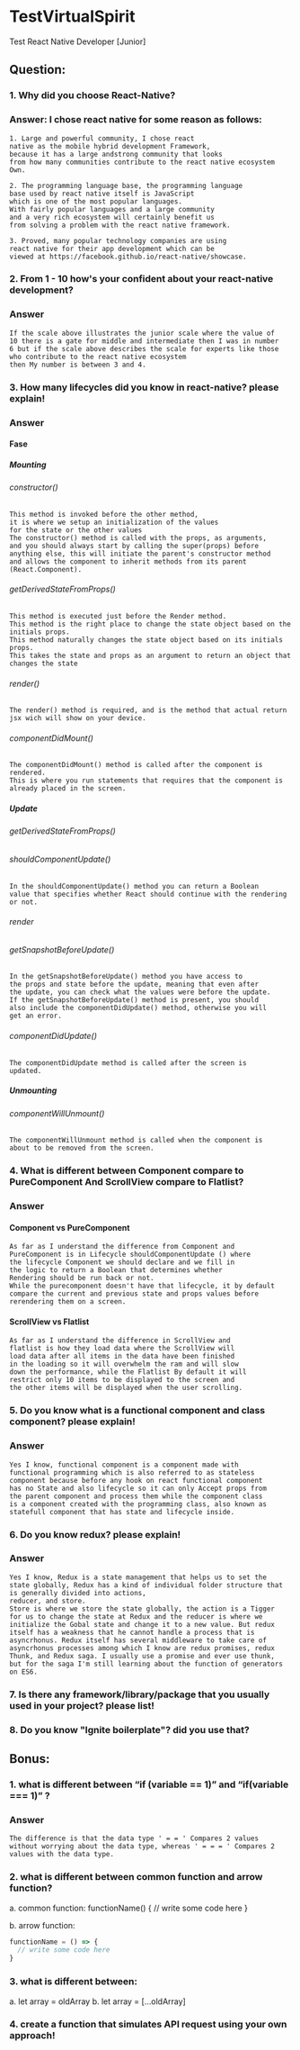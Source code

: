 # TestVirtualSpirit
Test React Native Developer [Junior]

## Question:
### 1. Why did you choose React-Native?

### Answer: I chose react native for some reason as follows:
    1. Large and powerful community, I chose react 
    native as the mobile hybrid development Framework, 
    because it has a large andstrong community that looks
    from how many communities contribute to the react native ecosystem Own.

    2. The programming language base, the programming language 
    base used by react native itself is JavaScript
    which is one of the most popular languages. 
    With fairly popular languages and a large community 
    and a very rich ecosystem will certainly benefit us 
    from solving a problem with the react native framework. 

    3. Proved, many popular technology companies are using 
    react native for their app development which can be 
    viewed at https://facebook.github.io/react-native/showcase.

    
### 2. From 1 - 10 how's your confident about your react-native development?
### Answer
    If the scale above illustrates the junior scale where the value of
    10 there is a gate for middle and intermediate then I was in number 
    6 but if the scale above describes the scale for experts like those 
    who contribute to the react native ecosystem
    then My number is between 3 and 4.

### 3. How many lifecycles did you know in react-native? please explain!
### Answer
#### Fase
##### Mounting
###### constructor()
    This method is invoked before the other method,
    it is where we setup an initialization of the values
    for the state or the other values
    The constructor() method is called with the props, as arguments,
    and you should always start by calling the super(props) before
    anything else, this will initiate the parent's constructor method
    and allows the component to inherit methods from its parent (React.Component).

###### getDerivedStateFromProps()
    This method is executed just before the Render method.
    This method is the right place to change the state object based on the initials props.
    This method naturally changes the state object based on its initials props.
    This takes the state and props as an argument to return an object that changes the state

###### render()
    The render() method is required, and is the method that actual return jsx wich will show on your device.

###### componentDidMount()
    The componentDidMount() method is called after the component is rendered.
    This is where you run statements that requires that the component is already placed in the screen.


##### Update
###### getDerivedStateFromProps()
###### shouldComponentUpdate()
    In the shouldComponentUpdate() method you can return a Boolean
    value that specifies whether React should continue with the rendering or not.

###### render

###### getSnapshotBeforeUpdate()
    In the getSnapshotBeforeUpdate() method you have access to 
    the props and state before the update, meaning that even after
    the update, you can check what the values were before the update.
    If the getSnapshotBeforeUpdate() method is present, you should
    also include the componentDidUpdate() method, otherwise you will
    get an error.

###### componentDidUpdate()
    The componentDidUpdate method is called after the screen is
    updated.


##### Unmounting
###### componentWillUnmount()
    The componentWillUnmount method is called when the component is
    about to be removed from the screen.


### 4. What is different between Component compare to PureComponent And ScrollView compare to Flatlist?
### Answer
#### Component vs PureComponent
    As far as I understand the difference from Component and 
    PureComponent is in Lifecycle shouldComponentUpdate () where
    the lifecycle Component we should declare and we fill in 
    the logic to return a Boolean that determines whether 
    Rendering should be run back or not.
    While the purecomponent doesn't have that lifecycle, it by default
    compare the current and previous state and props values before rerendering them on a screen.

#### ScrollView vs Flatlist
    As far as I understand the difference in ScrollView and 
    flatlist is how they load data where the ScrollView will 
    load data after all items in the data have been finished
    in the loading so it will overwhelm the ram and will slow 
    down the performance, while the Flatlist By default it will 
    restrict only 10 items to be displayed to the screen and
    the other items will be displayed when the user scrolling.


### 5. Do you know what is a functional component and class component? please explain!
### Answer
    Yes I know, functional component is a component made with 
    functional programming which is also referred to as stateless
    component because before any hook on react functional component 
    has no State and also lifecycle so it can only Accept props from
    the parent component and process them while the component class 
    is a component created with the programming class, also known as
    statefull component that has state and lifecycle inside.

### 6. Do you know redux? please explain!
### Answer
    Yes I know, Redux is a state management that helps us to set the
    state globally, Redux has a kind of individual folder structure that is generally divided into actions,
    reducer, and store.
    Store is where we store the state globally, the action is a Tigger
    for us to change the state at Redux and the reducer is where we
    initialize the Gobal state and change it to a new value. But redux 
    itself has a weakness that he cannot handle a process that is
    asyncrhonus. Redux itself has several middleware to take care of
    asyncrhonus processes among which I know are redux promises, redux
    Thunk, and Redux saga. I usually use a promise and ever use thunk, 
    but for the saga I'm still learning about the function of generators on ES6.
### 7. Is there any framework/library/package that you usually used in your project? please list!
### 8. Do you know "Ignite boilerplate"? did you use that?


## Bonus:
### 1. what is different between “if (variable == 1)” and “if(variable === 1)” ?
### Answer
    The difference is that the data type ' = = ' Compares 2 values
    without worrying about the data type, whereas ' = = = ' Compares 2
    values with the data type.
### 2. what is different between common function  and arrow function?
  a. common function:
  functionName() {
    // write some code here
  }

  b. arrow function:
  ```javascript
  functionName = () => {
    // write some code here
  }
  ```
### 3. what is different between:
  a. let array = oldArray
  b. let array = […oldArray]
### 4. create a function that simulates API request using your own approach! 
